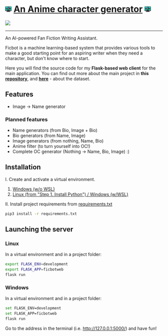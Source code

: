 <h1><img alt="anime" title="anime" width="20px" src="https://raw.githubusercontent.com/Pythonimous/Pythonimous/main/assets/anime.png">  <a href="https://ficbotweb.herokuapp.com/">An Anime character generator</a>  <img alt="anime" title="anime" width="20px" src="https://raw.githubusercontent.com/Pythonimous/Pythonimous/main/assets/anime.png"></h1>
<img src="https://raw.githubusercontent.com/Pythonimous/Pythonimous/main/assets/gifs/namegen.gif" width="700" />

------
An AI-powered Fan Fiction Writing Assistant.

Ficbot is a machine learning-based system that provides various tools to make a good starting point for an aspiring writer when they need a character, but don't know where to start.

Here you will find the source code for my **Flask-based web client** for the main application. You can find out more about the main project in **this [repository](https://github.com/Pythonimous/ficbot)**, and **[here](https://www.kaggle.com/dataset/37798ba55fed88400b584cd0df4e784317eb7a6708e02fd5a650559fb4598353)** - about the dataset.
## Features
- Image -> Name generator

### Planned features
- Name generators (from Bio, Image + Bio)
- Bio generators (from Name, Image)
- Image generators (from nothing, Name, Bio)
- Anime filter (to turn yourself into OC!)
- Complete OC generator (Nothing -> Name, Bio, Image) :)

## Installation
I. Create and activate a virtual environment.

1. [Windows (w/o WSL)](https://mothergeo-py.readthedocs.io/en/latest/development/how-to/venv-win.html)
2. [Linux (from "Step 1. Install Python") / Windows (w/WSL)](https://www.liquidweb.com/kb/how-to-setup-a-python-virtual-environment-on-windows-10/)


II. Install project requirements from [requirements.txt](https://github.com/Pythonimous/ficbot/blob/main/requirements.txt)
```bash
pip3 install -r requirements.txt
```

## Launching the server
### Linux
In a virtual environment and in a project folder:
```bash
export FLASK_ENV=development
export FLASK_APP=ficbotweb
flask run
```
### Windows
In a virtual environment and in a project folder:
```bash
set FLASK_ENV=development
set FLASK_APP=ficbotweb
flask run
```
Go to the address in the terminal (i.e. http://127.0.0.1:5000/) and have fun!
